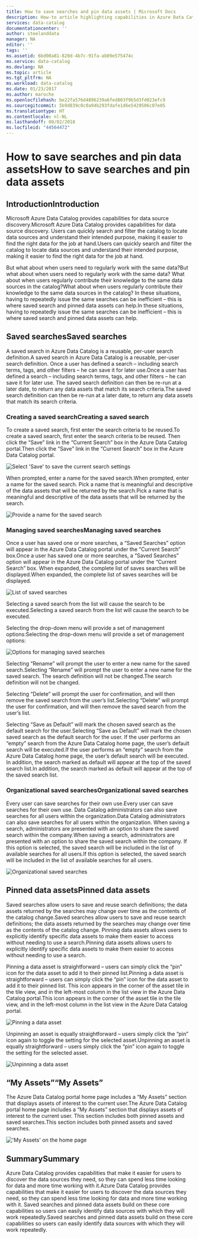 ```yaml
---
title: How to save searches and pin data assets | Microsoft Docs
description: How-to article highlighting capabilities in Azure Data Catalog for saving data sources and data assets for later reuse.
services: data-catalog
documentationcenter: ''
author: steelanddata
manager: NA
editor: ''
tags: ''
ms.assetid: 6bd00a81-820d-4b7c-91fa-ab09e575474c
ms.service: data-catalog
ms.devlang: NA
ms.topic: article
ms.tgt_pltfrm: NA
ms.workload: data-catalog
ms.date: 01/23/2017
ms.author: maroche
ms.openlocfilehash: be22fa576d4896239a6fed803f9b5d3fd023efc9
ms.sourcegitcommit: 5b9d839c0c0a94b293fdafe1d6e5429506c07e05
ms.translationtype: HT
ms.contentlocale: nl-NL
ms.lasthandoff: 08/02/2018
ms.locfileid: "44564472"
---
```

# <a name="how-to-save-searches-and-pin-data-assets"></a><span data-ttu-id="ad2b0-103">How to save searches and pin data assets</span><span class="sxs-lookup"><span data-stu-id="ad2b0-103">How to save searches and pin data assets</span></span>
## <a name="introduction"></a><span data-ttu-id="ad2b0-104">Introduction</span><span class="sxs-lookup"><span data-stu-id="ad2b0-104">Introduction</span></span>
<span data-ttu-id="ad2b0-105">Microsoft Azure Data Catalog provides capabilities for data source discovery.</span><span class="sxs-lookup"><span data-stu-id="ad2b0-105">Microsoft Azure Data Catalog provides capabilities for data source discovery.</span></span> <span data-ttu-id="ad2b0-106">Users can quickly search and filter the catalog to locate data sources and understand their intended purpose, making it easier to find the right data for the job at hand.</span><span class="sxs-lookup"><span data-stu-id="ad2b0-106">Users can quickly search and filter the catalog to locate data sources and understand their intended purpose, making it easier to find the right data for the job at hand.</span></span>

<span data-ttu-id="ad2b0-107">But what about when users need to regularly work with the same data?</span><span class="sxs-lookup"><span data-stu-id="ad2b0-107">But what about when users need to regularly work with the same data?</span></span> <span data-ttu-id="ad2b0-108">What about when users regularly contribute their knowledge to the same data sources in the catalog?</span><span class="sxs-lookup"><span data-stu-id="ad2b0-108">What about when users regularly contribute their knowledge to the same data sources in the catalog?</span></span> <span data-ttu-id="ad2b0-109">In these situations, having to repeatedly issue the same searches can be inefficient – this is where saved search and pinned data assets can help.</span><span class="sxs-lookup"><span data-stu-id="ad2b0-109">In these situations, having to repeatedly issue the same searches can be inefficient – this is where saved search and pinned data assets can help.</span></span>

## <a name="saved-searches"></a><span data-ttu-id="ad2b0-110">Saved searches</span><span class="sxs-lookup"><span data-stu-id="ad2b0-110">Saved searches</span></span>
<span data-ttu-id="ad2b0-111">A saved search in Azure Data Catalog is a reusable, per-user search definition.</span><span class="sxs-lookup"><span data-stu-id="ad2b0-111">A saved search in Azure Data Catalog is a reusable, per-user search definition.</span></span> <span data-ttu-id="ad2b0-112">Once a user has defined a search – including search terms, tags, and other filters – he can save it for later use.</span><span class="sxs-lookup"><span data-stu-id="ad2b0-112">Once a user has defined a search – including search terms, tags, and other filters – he can save it for later use.</span></span> <span data-ttu-id="ad2b0-113">The saved search definition can then be re-run at a later date, to return any data assets that match its search criteria.</span><span class="sxs-lookup"><span data-stu-id="ad2b0-113">The saved search definition can then be re-run at a later date, to return any data assets that match its search criteria.</span></span>

### <a name="creating-a-saved-search"></a><span data-ttu-id="ad2b0-114">Creating a saved search</span><span class="sxs-lookup"><span data-stu-id="ad2b0-114">Creating a saved search</span></span>
<span data-ttu-id="ad2b0-115">To create a saved search, first enter the search criteria to be reused.</span><span class="sxs-lookup"><span data-stu-id="ad2b0-115">To create a saved search, first enter the search criteria to be reused.</span></span> <span data-ttu-id="ad2b0-116">Then click the “Save” link in the “Current Search” box in the Azure Data Catalog portal.</span><span class="sxs-lookup"><span data-stu-id="ad2b0-116">Then click the “Save” link in the “Current Search” box in the Azure Data Catalog portal.</span></span>

 ![Select 'Save' to save the current search settings](https://docstestmedia1.blob.core.windows.net/azure-media/articles/data-catalog/media/data-catalog-how-to-save-pin/01-save-option.png)

<span data-ttu-id="ad2b0-118">When prompted, enter a name for the saved search.</span><span class="sxs-lookup"><span data-stu-id="ad2b0-118">When prompted, enter a name for the saved search.</span></span> <span data-ttu-id="ad2b0-119">Pick a name that is meaningful and descriptive of the data assets that will be returned by the search.</span><span class="sxs-lookup"><span data-stu-id="ad2b0-119">Pick a name that is meaningful and descriptive of the data assets that will be returned by the search.</span></span>

 ![Provide a name for the saved search](https://docstestmedia1.blob.core.windows.net/azure-media/articles/data-catalog/media/data-catalog-how-to-save-pin/02-name.png)

### <a name="managing-saved-searches"></a><span data-ttu-id="ad2b0-121">Managing saved searches</span><span class="sxs-lookup"><span data-stu-id="ad2b0-121">Managing saved searches</span></span>
<span data-ttu-id="ad2b0-122">Once a user has saved one or more searches, a “Saved Searches” option will appear in the Azure Data Catalog portal under the “Current Search” box.</span><span class="sxs-lookup"><span data-stu-id="ad2b0-122">Once a user has saved one or more searches, a “Saved Searches” option will appear in the Azure Data Catalog portal under the “Current Search” box.</span></span> <span data-ttu-id="ad2b0-123">When expanded, the complete list of saves searches will be displayed.</span><span class="sxs-lookup"><span data-stu-id="ad2b0-123">When expanded, the complete list of saves searches will be displayed.</span></span>

 ![List of saved searches](https://docstestmedia1.blob.core.windows.net/azure-media/articles/data-catalog/media/data-catalog-how-to-save-pin/03-list.png)

<span data-ttu-id="ad2b0-125">Selecting a saved search from the list will cause the search to be executed.</span><span class="sxs-lookup"><span data-stu-id="ad2b0-125">Selecting a saved search from the list will cause the search to be executed.</span></span>

<span data-ttu-id="ad2b0-126">Selecting the drop-down menu will provide a set of management options:</span><span class="sxs-lookup"><span data-stu-id="ad2b0-126">Selecting the drop-down menu will provide a set of management options:</span></span>

 ![Options for managing saved searches](https://docstestmedia1.blob.core.windows.net/azure-media/articles/data-catalog/media/data-catalog-how-to-save-pin/04-managing.png)

<span data-ttu-id="ad2b0-128">Selecting “Rename” will prompt the user to enter a new name for the saved search.</span><span class="sxs-lookup"><span data-stu-id="ad2b0-128">Selecting “Rename” will prompt the user to enter a new name for the saved search.</span></span> <span data-ttu-id="ad2b0-129">The search definition will not be changed.</span><span class="sxs-lookup"><span data-stu-id="ad2b0-129">The search definition will not be changed.</span></span>

<span data-ttu-id="ad2b0-130">Selecting “Delete” will prompt the user for confirmation, and will then remove the saved search from the user’s list.</span><span class="sxs-lookup"><span data-stu-id="ad2b0-130">Selecting “Delete” will prompt the user for confirmation, and will then remove the saved search from the user’s list.</span></span>

<span data-ttu-id="ad2b0-131">Selecting “Save as Default” will mark the chosen saved search as the default search for the user.</span><span class="sxs-lookup"><span data-stu-id="ad2b0-131">Selecting “Save as Default” will mark the chosen saved search as the default search for the user.</span></span> <span data-ttu-id="ad2b0-132">If the user performs an “empty” search from the Azure Data Catalog home page, the user’s default search will be executed.</span><span class="sxs-lookup"><span data-stu-id="ad2b0-132">If the user performs an “empty” search from the Azure Data Catalog home page, the user’s default search will be executed.</span></span> <span data-ttu-id="ad2b0-133">In addition, the search marked as default will appear at the top of the saved search list.</span><span class="sxs-lookup"><span data-stu-id="ad2b0-133">In addition, the search marked as default will appear at the top of the saved search list.</span></span>

### <a name="organizational-saved-searches"></a><span data-ttu-id="ad2b0-134">Organizational saved searches</span><span class="sxs-lookup"><span data-stu-id="ad2b0-134">Organizational saved searches</span></span>
<span data-ttu-id="ad2b0-135">Every user can save searches for their own use.</span><span class="sxs-lookup"><span data-stu-id="ad2b0-135">Every user can save searches for their own use.</span></span> <span data-ttu-id="ad2b0-136">Data Catalog administrators can also save searches for all users within the organization.</span><span class="sxs-lookup"><span data-stu-id="ad2b0-136">Data Catalog administrators can also save searches for all users within the organization.</span></span> <span data-ttu-id="ad2b0-137">When saving a search, administrators are presented with an option to share the saved search within the company.</span><span class="sxs-lookup"><span data-stu-id="ad2b0-137">When saving a search, administrators are presented with an option to share the saved search within the company.</span></span> <span data-ttu-id="ad2b0-138">If this option is selected, the saved search will be included in the list of available searches for all users.</span><span class="sxs-lookup"><span data-stu-id="ad2b0-138">If this option is selected, the saved search will be included in the list of available searches for all users.</span></span>

 ![Organizational saved searches](https://docstestmedia1.blob.core.windows.net/azure-media/articles/data-catalog/media/data-catalog-how-to-save-pin/08-organizational-saved-search.png)

## <a name="pinned-data-assets"></a><span data-ttu-id="ad2b0-140">Pinned data assets</span><span class="sxs-lookup"><span data-stu-id="ad2b0-140">Pinned data assets</span></span>
<span data-ttu-id="ad2b0-141">Saved searches allow users to save and reuse search definitions; the data assets returned by the searches may change over time as the contents of the catalog change.</span><span class="sxs-lookup"><span data-stu-id="ad2b0-141">Saved searches allow users to save and reuse search definitions; the data assets returned by the searches may change over time as the contents of the catalog change.</span></span> <span data-ttu-id="ad2b0-142">Pinning data assets allows users to explicitly identify specific data assets to make them easier to access without needing to use a search.</span><span class="sxs-lookup"><span data-stu-id="ad2b0-142">Pinning data assets allows users to explicitly identify specific data assets to make them easier to access without needing to use a search.</span></span>

<span data-ttu-id="ad2b0-143">Pinning a data asset is straightforward – users can simply click the “pin” icon for the data asset to add it to their pinned list.</span><span class="sxs-lookup"><span data-stu-id="ad2b0-143">Pinning a data asset is straightforward – users can simply click the “pin” icon for the data asset to add it to their pinned list.</span></span> <span data-ttu-id="ad2b0-144">This icon appears in the corner of the asset tile in the tile view, and in the left-most column in the list view in the Azure Data Catalog portal.</span><span class="sxs-lookup"><span data-stu-id="ad2b0-144">This icon appears in the corner of the asset tile in the tile view, and in the left-most column in the list view in the Azure Data Catalog portal.</span></span>

![Pinning a data asset](https://docstestmedia1.blob.core.windows.net/azure-media/articles/data-catalog/media/data-catalog-how-to-save-pin/05-pinning.png)

<span data-ttu-id="ad2b0-146">Unpinning an asset is equally straightforward – users simply click the “pin” icon again to toggle the setting for the selected asset.</span><span class="sxs-lookup"><span data-stu-id="ad2b0-146">Unpinning an asset is equally straightforward – users simply click the “pin” icon again to toggle the setting for the selected asset.</span></span>

![Unpinning a data asset](https://docstestmedia1.blob.core.windows.net/azure-media/articles/data-catalog/media/data-catalog-how-to-save-pin/06-unpinning.png)

## <a name="my-assets"></a><span data-ttu-id="ad2b0-148">“My Assets”</span><span class="sxs-lookup"><span data-stu-id="ad2b0-148">“My Assets”</span></span>
<span data-ttu-id="ad2b0-149">The Azure Data Catalog portal home page includes a “My Assets” section that displays assets of interest to the current user.</span><span class="sxs-lookup"><span data-stu-id="ad2b0-149">The Azure Data Catalog portal home page includes a “My Assets” section that displays assets of interest to the current user.</span></span> <span data-ttu-id="ad2b0-150">This section includes both pinned assets and saved searches.</span><span class="sxs-lookup"><span data-stu-id="ad2b0-150">This section includes both pinned assets and saved searches.</span></span>

!['My Assets' on the home page](https://docstestmedia1.blob.core.windows.net/azure-media/articles/data-catalog/media/data-catalog-how-to-save-pin/07-my-assets.png)

## <a name="summary"></a><span data-ttu-id="ad2b0-152">Summary</span><span class="sxs-lookup"><span data-stu-id="ad2b0-152">Summary</span></span>
<span data-ttu-id="ad2b0-153">Azure Data Catalog provides capabilities that make it easier for users to discover the data sources they need, so they can spend less time looking for data and more time working with it.</span><span class="sxs-lookup"><span data-stu-id="ad2b0-153">Azure Data Catalog provides capabilities that make it easier for users to discover the data sources they need, so they can spend less time looking for data and more time working with it.</span></span> <span data-ttu-id="ad2b0-154">Saved searches and pinned data assets build on these core capabilities so users can easily identify data sources with which they will work repeatedly.</span><span class="sxs-lookup"><span data-stu-id="ad2b0-154">Saved searches and pinned data assets build on these core capabilities so users can easily identify data sources with which they will work repeatedly.</span></span>








